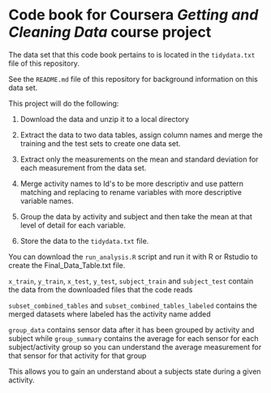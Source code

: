 # Code book for Coursera *Getting and Cleaning Data* course project

The data set that this code book pertains to is located in the `tidydata.txt` file of this repository.

See the `README.md` file of this repository for background information on this data set.

This project will do the following:

1) Download the data and unzip it to a local directory

2) Extract the data to two data tables, assign column names and merge the training and the test sets to create one data set.

3) Extract only the measurements on the mean and standard deviation for each measurement from the data set.

4) Merge activity names to Id's to be more descriptiv and use pattern matching and replacing to rename variables with more descriptive variable names.

5) Group the data by activity and subject and then take the mean at that level of detail for each variable.

6) Store the data to the `tidydata.txt` file.

You can download the `run_analysis.R` script and run it with R or Rstudio to create the Final_Data_Table.txt file.

`x_train`, `y_train`, `x_test`, `y_test`, `subject_train` and `subject_test` contain the data from the downloaded files that the code reads

`subset_combined_tables` and `subset_combined_tables_labeled` contains the merged datasets where labeled has the activity name added

`group_data` contains sensor data after it has been grouped by activity and subject while `group_summary` contains the average for each sensor for each subject/activity group so you can understand the average measurement for that sensor for that activity for that group

This allows you to gain an understand about a subjects state during a given activity.
